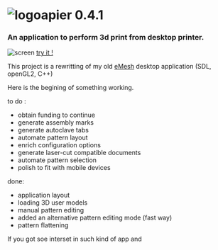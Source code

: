 # ![logo](https://github.com/s1pierro/Papier/blob/master/paperseed-icon.png "Papier logo")apier 0.4.1 
### An application to perform 3d print from desktop printer.

![screen](https://github.com/s1pierro/Papier/blob/master/Papier-sreen.jpg "Papier screenshot")
[try it !](https://s1pierro.github.io/Papier/)


This project is a rewritting of my old [eMesh](https://www.youtube.com/watch?v=Rcpjqd3NSTE "eMesh") desktop application (SDL, openGL2, C++)

Here is the begining of something working.


to do :

 - obtain funding to continue
 - generate assembly marks
 - generate autoclave tabs
 - automate pattern layout
 - enrich configuration options
 - generate laser-cut compatible documents
 - automate pattern selection
 - polish to fit with mobile devices

done:

 - application layout
 - loading 3D user models
 - manual pattern editing
 - added an alternative pattern editing mode (fast way) 
 - pattern flattening
 
If you got soe interset in such kind of app and


	 
